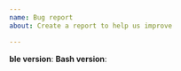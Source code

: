 ```yaml
---
name: Bug report
about: Create a report to help us improve

---
```


**ble version**: <!-- version/commit-id available with `echo $BLE_VERSION` -->
**Bash version**: <!-- Bash version available with `echo $BASH_VERSION, $MACHTYPE` -->

<!-- Describe the problem here. If example terminal contents are available, you may paste them here. -->
